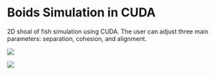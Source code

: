 # Boids Simulation in CUDA

2D shoal of fish simulation using CUDA. The user can adjust three main parameters: separation, cohesion, and alignment.

![](images/image1)

![](images/image2)